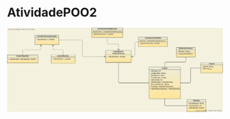 # AtividadePOO2

<img src="https://raw.githubusercontent.com/GabriellyC/AtividadePOO2/main/IMG/gabi.jpg" width="880">
